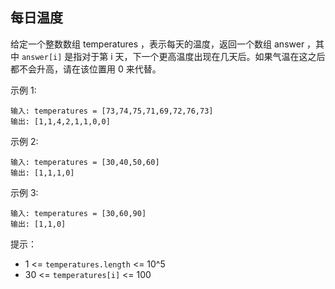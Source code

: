 ## 每日温度

给定一个整数数组 temperatures ，表示每天的温度，返回一个数组 answer ，其中 `answer[i]` 是指对于第 i 天，下一个更高温度出现在几天后。如果气温在这之后都不会升高，请在该位置用 0 来代替。

示例 1:

```
输入: temperatures = [73,74,75,71,69,72,76,73]
输出: [1,1,4,2,1,1,0,0]
```

示例 2:

```
输入: temperatures = [30,40,50,60]
输出: [1,1,1,0]
```

示例 3:

```
输入: temperatures = [30,60,90]
输出: [1,1,0]
```

提示：

* 1 <= `temperatures.length` <= 10^5
* 30 <= `temperatures[i]` <= 100
